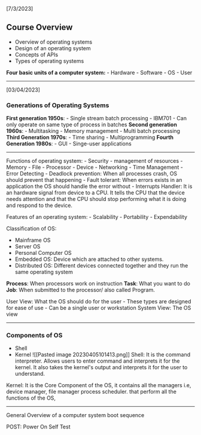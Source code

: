 [7/3/2023]

## Course Overview
- Overview of operating systems
- Design of an operating system
- Concepts of APIs
- Types of operating systems

**Four basic units of a computer system:**
	- Hardware
	- Software
	- OS 
	- User



---
[03/04/2023]
### Generations of Operating Systems
**First generation 1950s**:
	- Single stream batch processing
	- IBM701
	- Can only operate on same type of process in batches
**Second generation 1960s**:
	- Multitasking
	- Memory management
	- Multi batch processing
 **Third Generation 1970s**:
	 - Time sharing
	 - Multiprogramming
  **Fourth Generation 1980s**:
	  - GUI
	  - Singe-user applications
  
---
   
   Functions of operating system:
	   - Security
	   - management of resources
				- Memory
				- File
				- Processor
				- Device
		- Networking
		- Time Management
		- Error Detecting
		- Deadlock prevention: When all processes crash, OS should prevent that happening
		- Fault tolerant: When errors exists in an application the OS should handle the error without 
		- Interrupts Handler: It is an hardware signal from  device to a CPU. It tells the CPU that the device needs attention and that the CPU should stop performing what it is doing and respond to the device. 

Features of an operating system:
	- Scalability
	- Portability
	- Expendability

Classification of OS:
- Mainframe OS
- Server OS
- Personal Computer OS
- Embedded OS: Device which are attached to other systems.
- Distributed OS: Different devices connected together and they run the same operating system


**Process**: When processors work on instruction
**Task**: What you want to do
**Job**: When submitted to the processor/ also called Program. 



User View: What the OS should do for the user
				- These types are designed for ease of use
				- Can be a single user or workstation
System View: The OS view

---
### Components of OS
- Shell
- Kernel
![[Pasted image 20230405101413.png]]
Shell: It is the command interpreter. Allows users to enter command and interprets it for the kernel. It also takes the kernel's output and interprets it for the user to understand. 

Kernel: It is the Core Component of the OS, it contains all the managers i.e, device manager, file manager process scheduler. that perform all the functions of the OS,

---
General Overview of a computer system boot sequence

POST: Power On Self Test

